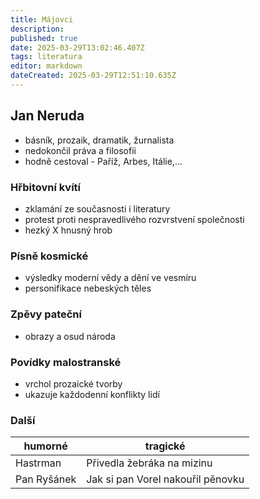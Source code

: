 ```yaml
---
title: Májovci
description: 
published: true
date: 2025-03-29T13:02:46.407Z
tags: literatura
editor: markdown
dateCreated: 2025-03-29T12:51:10.635Z
---
```


## Jan Neruda
- básník, prozaik, dramatik, žurnalista
- nedokončil práva a filosofii
- hodně cestoval - Paříž, Arbes, Itálie,...

### Hřbitovní kvítí
- zklamání ze současnosti i literatury
- protest proti nespravedlivého rozvrstvení společnosti
- hezký X hnusný hrob

### Písně kosmické
- výsledky moderní vědy a dění ve vesmíru
- personifikace nebeských těles

### Zpěvy pateční
- obrazy a osud národa
 
### Povídky malostranské
- vrchol prozaické tvorby
- ukazuje každodenní konflikty lidí

### Další
|   humorné   | tragické                          |
| ----------- | --------------------------------- |
|  Hastrman   | Přivedla žebráka na mizinu        |
| Pan Ryšánek | Jak si pan Vorel nakouřil pěnovku |